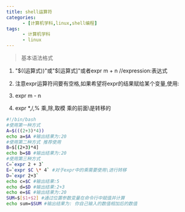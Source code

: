 ```yaml
---
title: shell运算符
categories: 
      - [计算机学科,linux,shell编程]
tags:
      - 计算机学科
      - linux
---
```


> 基本语法格式

1. "$((运算式))"或"$[运算式]"或者expr m + n //expression:表达式

2. 注意expr运算符间要有空格,如果希望将expr的结果赋给某个变量,使用: ` `

3. expr m - n

4. expr \*,/,%  乘,除,取模      乘的前面\是转移的

```bash
#!/bin/bash
#使用第一种方式
A=$(((2+3)*4))
echo a=$A #输出结果为:20
#使用第二种方式 推荐使用
B=$[(2+3)*4]
echo b=$B #输出结果为:20
#使用第三种方式
C=`expr 2 + 3`
E=`expr $C \* 4` #对于expr中的乘需要使用\进行转移
D=`expr 2+3`
echo c=$C #输出结果:5
echo d=$D #输出结果:2+3                                                                                                                            
echo e=$E #输出结果为:20
SUM=$[$1+$2] #通过位置参数变量在命令行中赋值并计算
echo sum=$SUM #输出结果为: 你自己输入的数值相加后的数值
```

